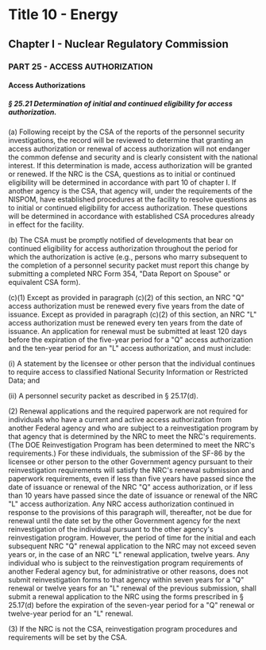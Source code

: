 
# Title 10 - Energy
## Chapter I - Nuclear Regulatory Commission
### PART 25 - ACCESS AUTHORIZATION
#### Access Authorizations
##### § 25.21 Determination of initial and continued eligibility for access authorization.

(a) Following receipt by the CSA of the reports of the personnel security investigations, the record will be reviewed to determine that granting an access authorization or renewal of access authorization will not endanger the common defense and security and is clearly consistent with the national interest. If this determination is made, access authorization will be granted or renewed. If the NRC is the CSA, questions as to initial or continued eligibility will be determined in accordance with part 10 of chapter I. If another agency is the CSA, that agency will, under the requirements of the NISPOM, have established procedures at the facility to resolve questions as to initial or continued eligibility for access authorization. These questions will be determined in accordance with established CSA procedures already in effect for the facility.

(b) The CSA must be promptly notified of developments that bear on continued eligibility for access authorization throughout the period for which the authorization is active (e.g., persons who marry subsequent to the completion of a personnel security packet must report this change by submitting a completed NRC Form 354, "Data Report on Spouse" or equivalent CSA form).

(c)(1) Except as provided in paragraph (c)(2) of this section, an NRC "Q" access authorization must be renewed every five years from the date of issuance. Except as provided in paragraph (c)(2) of this section, an NRC "L" access authorization must be renewed every ten years from the date of issuance. An application for renewal must be submitted at least 120 days before the expiration of the five-year period for a "Q" access authorization and the ten-year period for an "L" access authorization, and must include:

(i) A statement by the licensee or other person that the individual continues to require access to classified National Security Information or Restricted Data; and

(ii) A personnel security packet as described in § 25.17(d).

(2) Renewal applications and the required paperwork are not required for individuals who have a current and active access authorization from another Federal agency and who are subject to a reinvestigation program by that agency that is determined by the NRC to meet the NRC's requirements. (The DOE Reinvestigation Program has been determined to meet the NRC's requirements.) For these individuals, the submission of the SF-86 by the licensee or other person to the other Government agency pursuant to their reinvestigation requirements will satisfy the NRC's renewal submission and paperwork requirements, even if less than five years have passed since the date of issuance or renewal of the NRC "Q" access authorization, or if less than 10 years have passed since the date of issuance or renewal of the NRC "L" access authorization. Any NRC access authorization continued in response to the provisions of this paragraph will, thereafter, not be due for renewal until the date set by the other Government agency for the next reinvestigation of the individual pursuant to the other agency's reinvestigation program. However, the period of time for the initial and each subsequent NRC "Q" renewal application to the NRC may not exceed seven years or, in the case of an NRC "L" renewal application, twelve years. Any individual who is subject to the reinvestigation program requirements of another Federal agency but, for administrative or other reasons, does not submit reinvestigation forms to that agency within seven years for a "Q" renewal or twelve years for an "L" renewal of the previous submission, shall submit a renewal application to the NRC using the forms prescribed in § 25.17(d) before the expiration of the seven-year period for a "Q" renewal or twelve-year period for an "L" renewal.

(3) If the NRC is not the CSA, reinvestigation program procedures and requirements will be set by the CSA.
